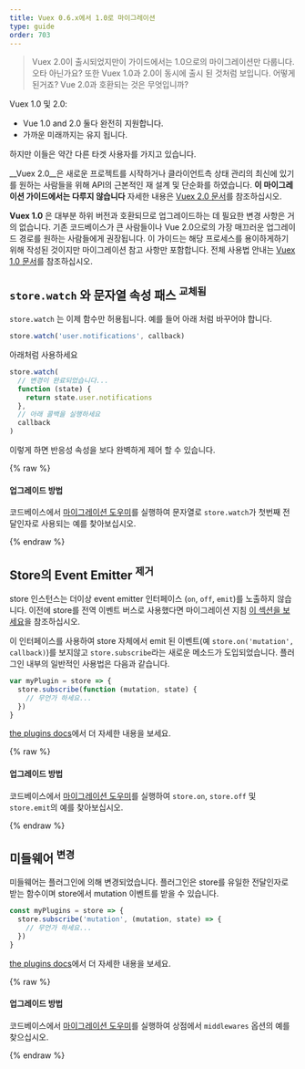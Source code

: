 ```yaml
---
title: Vuex 0.6.x에서 1.0로 마이그레이션
type: guide
order: 703
---
```


> Vuex 2.0이 출시되었지만이 가이드에서는 1.0으로의 마이그레이션만 다룹니다. 오타 아닌가요? 또한 Vuex 1.0과 2.0이 동시에 출시 된 것처럼 보입니다. 어떻게 된거죠? Vue 2.0과 호환되는 것은 무엇입니까?

Vuex 1.0 및 2.0:

- Vue 1.0 and 2.0 둘다 완전히 지원합니다.
- 가까운 미래까지는 유지 됩니다.

하지만 이들은 약간 다른 타겟 사용자를 가지고 있습니다.

__Vuex 2.0__은 새로운 프로젝트를 시작하거나 클라이언트측 상태 관리의 최신에 있기를 원하는 사람들을 위해 API의 근본적인 재 설계 및 단순화를 하였습니다. __이 마이그레이션 가이드에서는 다루지 않습니다__ 자세한 내용은 [Vuex 2.0 문서](https://vuex.vuejs.org/en/index.html)를 참조하십시오.

__Vuex 1.0__ 은 대부분 하위 버전과 호환되므로 업그레이드하는 데 필요한 변경 사항은 거의 없습니다. 기존 코드베이스가 큰 사람들이나 Vue 2.0으로의 가장 매끄러운 업그레이드 경로를 원하는 사람들에게 권장됩니다. 이 가이드는 해당 프로세스를 용이하게하기 위해 작성된 것이지만 마이그레이션 참고 사항만 포함합니다. 전체 사용법 안내는 [Vuex 1.0 문서](https://github.com/vuejs/vuex/tree/1.0/docs/en)를 참조하십시오.

## `store.watch` 와 문자열 속성 패스 <sup>교체됨</sup>

`store.watch` 는 이제 함수만 허용됩니다. 예를 들어 아래 처럼 바꾸어야 합니다.

``` js
store.watch('user.notifications', callback)
```

아래처럼 사용하세요

``` js
store.watch(
  // 변경이 완료되었습니다...
  function (state) {
    return state.user.notifications
  },
  // 아래 콜백을 실행하세요
  callback
)
```

이렇게 하면 반응성 속성을 보다 완벽하게 제어 할 수 있습니다.

{% raw %}
<div class="upgrade-path">
  <h4>업그레이드 방법</h4>
  <p>코드베이스에서 <a href="https://github.com/vuejs/vue-migration-helper">마이그레이션 도우미</a>를 실행하여 문자열로 <code>store.watch</code>가 첫번째 전달인자로 사용되는 예를 찾아보십시오. </p>
</div>
{% endraw %}

## Store의 Event Emitter <sup>제거</sup>

store 인스턴스는 더이상 event emitter 인터페이스 (`on`, `off`, `emit`)를 노출하지 않습니다. 이전에 store를 전역 이벤트 버스로 사용했다면 마이그레이션 지침 [이 섹션을 보세요](migration.html#dispatch-and-broadcast-removed)을 참조하십시오.

이 인터페이스를 사용하여 store 자체에서 emit 된 이벤트(예 `store.on('mutation', callback)`)를 보지않고 `store.subscribe`라는 새로운 메소드가 도입되었습니다. 플러그인 내부의 일반적인 사용법은 다음과 같습니다.

``` js
var myPlugin = store => {
  store.subscribe(function (mutation, state) {
    // 무언가 하세요...
  })
}

```

[the plugins docs](https://github.com/vuejs/vuex/blob/1.0/docs/en/plugins.md)에서 더 자세한 내용을 보세요.

{% raw %}
<div class="upgrade-path">
  <h4>업그레이드 방법</h4>
  <p>코드베이스에서 <a href="https://github.com/vuejs/vue-migration-helper">마이그레이션 도우미</a>를 실행하여 <code>store.on</code>, <code>store.off</code> 및 <code>store.emit</code>의 예를 찾아보십시오.</p>
</div>
{% endraw %}

## 미들웨어 <sup>변경</sup>

미들웨어는 플러그인에 의해 변경되었습니다. 플러그인은 store를 유일한 전달인자로 받는 함수이며 store에서 mutation 이벤트를 받을 수 있습니다.

``` js
const myPlugins = store => {
  store.subscribe('mutation', (mutation, state) => {
    // 무언가 하세요...
  })
}
```

[the plugins docs](https://github.com/vuejs/vuex/blob/1.0/docs/en/plugins.md)에서 더 자세한 내용을 보세요.

{% raw %}
<div class="upgrade-path">
  <h4>업그레이드 방법</h4>
  <p>코드베이스에서 <a href="https://github.com/vuejs/vue-migration-helper">마이그레이션 도우미</a>를 실행하여 상점에서 <code>middlewares</code> 옵션의 예를 찾으십시오.</p>
</div>
{% endraw %}
